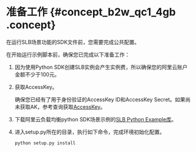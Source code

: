# 准备工作 {#concept_b2w_qc1_4gb .concept}

在运行SLB场景功能的SDK文件前，您需要完成公共配置。

在开始运行示例脚本前，确保您已完成以下准备工作：

1.  因为使用Python SDK创建SLB实例会产生实例费，所以确保您的阿里云账户金额不少于100元。
2.  获取AccessKey。

    确保您已经有了用于身份验证的AccessKey ID和AccessKey Secret。如果尚未获取AK，参考查询获取[AccessKey](https://help.aliyun.com/document_detail/53045.html)。

3.  下载阿里云负载均衡python SDK场景示例的[SLB Python Example库](https://github.com/aliyun/aliyun-openapi-python-sdk-examples)。
4.  进入setup.py所在的目录，执行如下命令，完成环境初始化配置。

    ```
    python setup.py install
    ```


